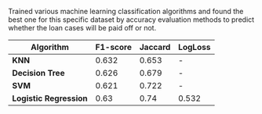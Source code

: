 Trained various machine learning classification algorithms and found the best one for this specific dataset by accuracy evaluation 
methods to predict whether the loan cases will be paid off or not.


| **Algorithm**           | **F1-score** | **Jaccard** | **LogLoss** |
|-------------------------|--------------|-------------|-------------|
| **KNN**                 | 0.632        | 0.653       | -           |
| **Decision Tree**       | 0.626        | 0.679       | -           |
| **SVM**                 | 0.621        | 0.722       | -           |
| **Logistic Regression** | 0.63         | 0.74        | 0.532       |
